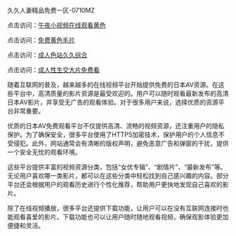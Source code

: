 久久人妻精品免费一区-0710MZ

点击访问：<a href="https://heiliaowzu4ur.pages.dev">午夜小视频在线观看黄色</a>

点击访问：<a href="https://heiliaoxwd5i8.pages.dev">免费黄色毛片</a>

点击访问：<a href="https://heiliaowt0d7p.pages.dev">成人色站久久综合</a>

点击访问：<a href="https://heiliaozj3tjd.pages.dev">成人性生交大片免费看</a>

随着互联网的普及，越来越多的在线视频平台开始提供免费的日本AV资源。在这些平台中，高清质量的影片资源是最受欢迎的。用户可以随时观看最新发布的高清日本AV影片，并享受无广告的观看体验。对于很多用户来说，选择优质的资源平台非常重要。

优质的日本AV免费观看平台不仅提供高清、流畅的视频资源，还注重用户的隐私保护。为了确保安全，很多平台使用了HTTPS加密技术，保护用户的个人信息不受侵犯。此外，网站通常会有清晰的版权声明，避免恶意广告和弹窗的干扰，提供一个安全无忧的观看环境。

这些平台提供丰富的视频资源分类，包括“女优专辑”、“剧情片”、“最新发布”等。无论用户喜欢哪一类影片，都可以在这些分类中轻松找到自己感兴趣的内容。部分平台还会根据用户的观看历史进行个性化推荐，帮助用户更快地发现自己喜欢的影片。

除了在线视频播放，很多平台还提供下载功能，让用户可以在没有互联网连接时也能观看喜爱的影片。下载功能也可以让用户随时随地观看视频，确保观影体验更加便捷和灵活。

<span style="display:none;">[Canonical link]( )</span>
